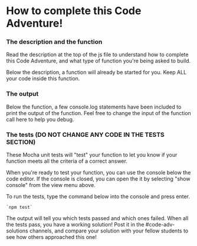 # How to complete this Code Adventure!

### The description and the function

Read the description at the top of the js file to understand how to
complete this Code Adventure, and what type of function you're being
asked to build.

Below the description, a function will already be started for you.
Keep ALL your code inside this function.


### The output

Below the function, a few console.log statements have been included
to print the output of the function. Feel free to change the input
of the function call here to help you debug.


### The tests **(DO NOT CHANGE ANY CODE IN THE TESTS SECTION)**

These Mocha unit tests will "test" your function to let you know if
your function meets all the criteria of a correct answer.

When you're ready to test your function, you can use the console
below the code editor. If the console is closed, you can open the
it by selecting "show console" from the view menu above.

To run the tests, type the command below into the console and press
enter.

    `npm test`

The output will tell you which tests passed and which ones failed.
When all the tests pass, you have a working solution! Post it in
the #code-adv-solutions channels, and compare your solution with 
your fellow students to see how others approached this one!
